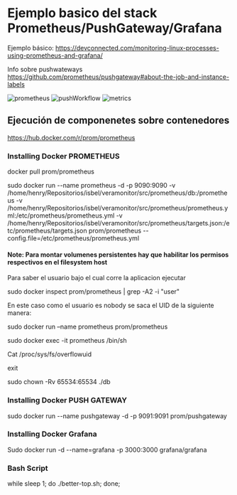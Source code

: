 # Ejemplo basico del stack Prometheus/PushGateway/Grafana

Ejemplo básico:
https://devconnected.com/monitoring-linux-processes-using-prometheus-and-grafana/ 

Info sobre pushwateways
https://github.com/prometheus/pushgateway#about-the-job-and-instance-labels 

![prometheus](https://user-images.githubusercontent.com/61946077/132702080-03804e4d-d320-41d5-8a54-c424a982904c.png)
![pushWorkflow](https://user-images.githubusercontent.com/61946077/132702083-cf3068ea-c39d-4e78-88d5-d5967d75e6dc.png)
![metrics](https://user-images.githubusercontent.com/61946077/132702079-8ba10b49-d795-4179-81ce-d58744409739.png)


## Ejecución de componenetes sobre contenedores
https://hub.docker.com/r/prom/prometheus 

### Installing Docker PROMETHEUS 

docker pull prom/prometheus 

sudo docker run  --name prometheus -d -p 9090:9090  -v /home/henry/Repositorios/isbel/veramonitor/src/prometheus/db:/prometheus -v /home/henry/Repositorios/isbel/veramonitor/src/prometheus/prometheus.yml:/etc/prometheus/prometheus.yml -v /home/henry/Repositorios/isbel/veramonitor/src/prometheus/targets.json:/etc/prometheus/targets.json prom/prometheus --config.file=/etc/prometheus/prometheus.yml 

 

#### Note: Para montar volumenes persistentes hay que habilitar los permisos respectivos en el filesystem host 

 

Para saber el usuario bajo el cual corre la aplicacion ejecutar 

sudo docker inspect prom/prometheus | grep -A2 -i "user" 

En este caso como el usuario es nobody se saca el UID de la siguiente manera: 

sudo docker run –name prometheus prom/prometheus 

sudo docker exec -it prometheus /bin/sh 

Cat /proc/sys/fs/overflowuid 

exit 

sudo chown -Rv 65534:65534 ./db 

### Installing Docker PUSH GATEWAY 


sudo docker run --name pushgateway -d -p 9091:9091 prom/pushgateway 

### Installing Docker Grafana 
Sudo docker run -d --name=grafana -p 3000:3000 grafana/grafana 


### Bash Script
while sleep 1; do ./better-top.sh; done;
